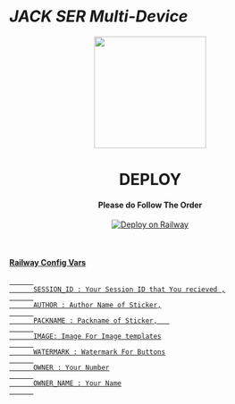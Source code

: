 # *JACK SER Multi-Device*

<div align="center">
  <img border-radius: 15px src="https://i.imgur.com/Pf1Wynm.png" width="200" height="200"/>


<div align="center">

# DEPLOY 

#### Please do Follow The Order
  
   
   [![Deploy on Railway](https://railway.app/button.svg)](https://jackser6.github.io/bot-MD/)

<br>
      
<div align="left">
   
#### <u>Railway Config Vars<u>
      
```
      
      SESSION_ID : Your Session ID that You recieved ,
      
      AUTHOR : Author Name of Sticker,
      
      PACKNAME : Packname of Sticker,   
      
      IMAGE: Image For Image templates
      
      WATERMARK : Watermark For Buttons
      
      OWNER : Your Number
      
      OWNER_NAME : Your Name
      
```

</div>

  




